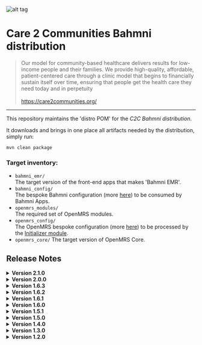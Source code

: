 ![alt tag](readme/c2c-logo.png)

# Care 2 Communities Bahmni distribution

>Our model for community-based healthcare delivers results for low-income people and their families. We provide high-quality, affordable, patient-centered care through a clinic model that begins to financially sustain itself over time, ensuring that people get the health care they need today and in perpetuity
><br>
><br>https://care2communities.org/

-----

This repository maintains the 'distro POM' for the _C2C Bahmni distribution_.

It downloads and brings in one place all artifacts needed by the distribution, simply run:
```
mvn clean package
```
### Target inventory:

* `bahmni_emr/`
<br/>The target version of the front-end apps that makes 'Bahmni EMR'.
* `bahmni_config/`
<br/>The bespoke Bahmni configuration (more [here](https://github.com/mekomsolutions/bahmni-config-c2c)) to be consumed by Bahmni Apps.
* `openmrs_modules/`
<br/>The required set of OpenMRS modules.
* `openmrs_config/`
<br/>The OpenMRS bespoke configuration (more [here](https://github.com/mekomsolutions/openmrs-config-c2c)) to be processed by the [Initializer module](https://github.com/mekomsolutions/openmrs-module-initializer).
* `openmrs_core/`
The target version of OpenMRS Core.

## Release Notes

<details>
  <summary><b>Version 2.1.0</b></summary>
   <ul>
    <li>Used shared GA workflows to build and publish + periodically check dependency changes.</li>
    <li>Updated list of diagnoses in Bahmni and the MSPP report.</li>
    <li>Updated list of products and services in Bahmni and Odoo.</li>
    <li>Added e2e test for patient registration form.</li>
    <li>Unretired Sérum de rehydratation oral.</li>
    <li>Fixed typo in 'Alcohol-related disorder' diagnosis.</li>
    <li>Added UUIDs for Nebulization and Urethral catheterization to Service Orders concept.</li>
    <li>Added Malaria Microscopic Test.</li>
    <li>Improved README by making release versions collapsible.</li>
    <li>Added extension for post-natale visit.</li>
    <li>Added e2e test for odoo auto rounding.</li>
    <li>Upgraded Playwright version to 1.53.2</li>
  </ul>
</details>

<details>
  <summary><b>Version 2.0.0</b></summary>
   <ul>
    <li>Added a new location H9.</li>
    <li>Merged OpenMRS, Bahmni and Odoo configs into the distro.</li>
  </ul>
</details>

<details>
  <summary><b>Version 1.6.3</b></summary>
   <ul>
    <li>Made "MSPP - Digestive" concept set to include "Gastritis crisis(K29.7)" and exclude "Gastritis".</li>
    <li>Created panels for CRP and ASO lab tests.</li>
  </ul>
</details>

<details>
  <summary><b>Version 1.6.2</b></summary>
   <ul>
    <li>Updated some lab tests.</li>
  </ul>
</details>

<details>
  <summary><b>Version 1.6.1</b></summary>
   <ul>
    <li>Updated vaccinations concept set.</li>
  </ul>
</details>

<details>
  <summary><b>Version 1.6.0</b></summary>
   <ul>
    <li>Archived list of drugs in Odoo and Bahmni.</li>
    <li>Added a question in the Vaccination form 'Is the child fully vaccinated?'.</li>
    <li>Fixed Sync issue of Amoxicillin syrup, and metronidazole & Nystatin ovule.</li>
    <li>Fixed the MSPP Report Emergency Section figures to reflect the actual urgency.</li>
    <li>Enabled MSPP Vaccinations report to capture data on 'Fully vaccinated patients'.</li>
    <li>Scheduled task was set to run every hour by default to 'Close stale visits'.</li>
    <li>Documented the process to extract and upload data with centralized Ozone Analytics.</li>
    <li>Updated Distro to use latest Ozone Analytics.</li>
    <li>Fixed 404 error on C2C Analytics servers.</li>
    <li>Modified Lab Tests in OpenELIS.</li>
  </ul>
</details>

<details>
  <summary><b>Version 1.5.1</b></summary>
   <ul>
    <li>Fixed Metronidazole drug variant concept uuids.</li>
    <li>Removed 'Sayana Press' from drugs containing the term.</li>
    <li>Added answers to Human Chorionic Gonadotrophin concept.</li>
  </ul>
</details>

<details>
  <summary><b>Version 1.5.0</b></summary>
   <ul>
    <li>Added vaccination and family planning community patient lists.</li>
    <li>Fixed H-pylori and HCG lab results.</li>
    <li>Fixed drug name presentation for multi-ingredient medications.</li>
    <li>Added Missing Drugs and Medical Supplies.</li>
  </ul>
</details>

<details>
  <summary><b>Version 1.4.0</b></summary>
   <ul>
    <li>Activated billing status widget.</li>
    <li>Added bulk cancel orders Odoo add-on.</li>
    <li>Patient header to display weight.</li>
    <li>Added ability to close visits after 12h of inactivity.</li>
    <li>Fixed EIP data corrupted after power cut.</li>
    <li>Added more tests and services.</li>
    <li>Added new concept - 'IUD' to family planning - FP administer.</li>
    <li>Adjusted visit types to add field/at clinic options.</li>
  </ul>
</details>

<details>
  <summary><b>Version 1.3.0</b></summary>
   <ul>
    <li>Removed pricing information from Odoo Config.</li>
  </ul>
</details>

<details>
  <summary><b>Version 1.2.0</b></summary>
   <ul>
    <li>Made HSC form compatible with C2C.</li>
  </ul>
</details>
